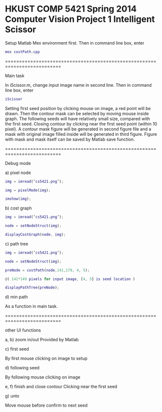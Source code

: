 HKUST COMP 5421 Spring 2014 Computer Vision Project 1
Intelligent Scissor
==========================================================================

Setup Matlab Mex environment first. 
Then in command line box, enter 
```matlab
mex costPath.cpp
```
==========================================================================

Main task

In iScissor.m, change input image name in second line. 
Then in command line box, enter
```matlab
iScissor
```
Setting first seed position by clicking mouse on image, a red point will be drawn.
Then the contour mask can be selected by moving mouse inside graph. The following seeds will have relatively small size, compared with the first seed.
Closing contour by clicking near the first seed point (within 10 pixel). A contour mask figure will be generated in second figure file and a mask with original image filled inside will be generated in third figure.
Figure with mask and mask itself can be saved by Matlab save function.

==========================================================================

Debug mode

a) pixel node
```matlab
img = imread(‘cs5421.png’);

img = pixelMode(img);

imshow(img);
```
b) cost graph
```matlab
img = imread(‘cs5421.png’);

node = setNodeStruct(img);

displayCostGraph(node, img);
```
c) path tree
```matlab
img = imread(‘cs5421.png’);

node = setNodeStruct(img);

preNode = costPath(node,141,179, 4, 5);

@( 141*149 pixels for input image, [4, 5] is seed location )

displayPathTree(preNode);
```
d) min path

As a function in main task.

==========================================================================

other UI functions


a, b) zoom in/out Provided by Matlab


c) first seed

By first mouse clicking on image to setup


d) following seed

By following mouse clicking on image


e, f) finish and close contour Clicking near the first seed


g) unto

Move mouse before confirm to next seed
